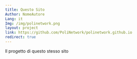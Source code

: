 ```yaml
---
title: Questo Sito
Author: NomeAutore
Lang: it
Img: /img/polinetwork.png
layout: project
link: https://github.com/PoliNetwork/polinetwork.github.io
redirect: true
---
```

Il progetto di questo stesso sito
